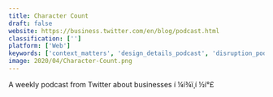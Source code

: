 ```yaml
---
title: Character Count
draft: false 
website: https://business.twitter.com/en/blog/podcast.html
classification: ['']
platform: ['Web']
keywords: ['context_matters', 'design_details_podcast', 'disruption_podcast', 'founder_calls_podcast', 'function_with_anil_dash', 'just_the_beginning', 'manos_accelerator_podcast', 'podcast_gift', 'prehype_podcast', 'product_hunt_radio', 'startup_gym', 'startup_school', 'startup_school_radio', 'subcast', 'tech.eu_podcast', 'techish', 'the_pitch', 'the_twenty_minute_vc_(podcast)', 'this_is_pm_podcast', 'unmistakable_creative', 'women_make_podcast', 'y_combinator_podcast', 'ios_today_by_twit.tv']
image: 2020/04/Character-Count.png
---
```

A weekly podcast from Twitter about businesses í ¼í¾ï¸í ½í°£